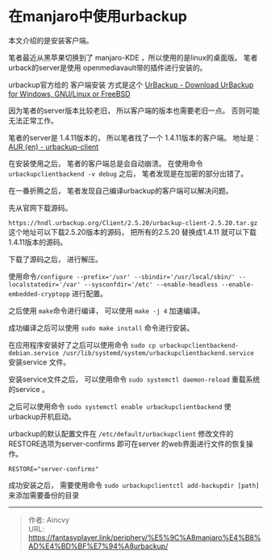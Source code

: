 # 在manjaro中使用urbackup


本文介绍的是安装客户端。 

笔者最近从黑苹果切换到了 manjaro-KDE ，所以使用的是linux的桌面版。 笔者urback的server是使用 openmediavault带的插件进行安装的。

urbackup官方给的 客户端安装 方式是这个 [UrBackup - Download UrBackup for Windows, GNU/Linux or FreeBSD](https://www.urbackup.org/download.html#client_arch)

因为笔者的server版本比较老旧， 所以客户端的版本也需要老旧一点。 否则可能无法正常工作。 

笔者的server是 1.4.11版本的， 所以笔者找了一个 1.4.11版本的客户端。 地址是： [AUR (en) - urbackup-client](https://aur.archlinux.org/packages/urbackup-client)

在安装使用之后， 笔者的客户端总是会自动崩溃。 在使用命令`urbackupclientbackend -v debug` 之后， 笔者发现是在加密的部分出错了。

在一番折腾之后， 笔者发现自己编译urbackup的客户端可以解决问题。

先从官网下载源码。 

`https://hndl.urbackup.org/Client/2.5.20/urbackup-client-2.5.20.tar.gz` 这个地址可以下载2.5.20版本的源码， 把所有的2.5.20 替换成1.4.11 就可以下载1.4.11版本的源码。

下载了源码之后， 进行解压。

使用命令`/configure --prefix='/usr' --sbindir='/usr/local/sbin/' --localstatedir='/var' --sysconfdir='/etc' --enable-headless --enable-embedded-cryptopp` 进行配置。

之后使用  `make`命令进行编译， 可以使用 `make -j 4` 加速编译。

成功编译之后可以使用 `sudo make install` 命令进行安装。

在应用程序安装好了之后可以使用命令 `sudo cp urbackupclientbackend-debian.service /usr/lib/systemd/system/urbackupclientbackend.service` 安装service 文件。 

安装service文件之后， 可以使用命令 `sudo systemctl daemon-reload` 重载系统的service 。

之后可以使用命令 `sudo systemctl enable urbackupclientbackend` 使urbackup开机启动。

urbackup的默认配置文件在 `/etc/default/urbackupclient` 修改文件的RESTORE选项为server-confirms 即可在server 的web界面进行文件的恢复操作。 

`RESTORE="server-confirms"`

成功安装之后， 需要使用命令 `sudo urbackupclientctl add-backupdir [path]`  来添加需要备份的目录


---

> 作者: Aincvy  
> URL: https://fantasyplayer.link/periphery/%E5%9C%A8manjaro%E4%B8%AD%E4%BD%BF%E7%94%A8urbackup/  

